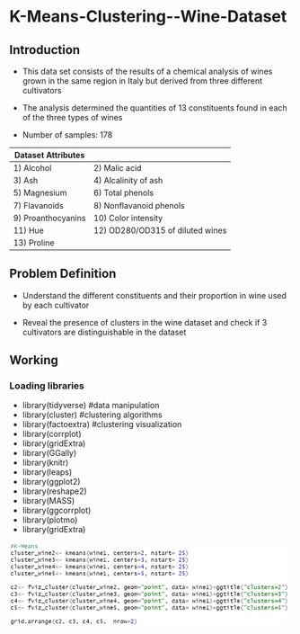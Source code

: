 # K-Means-Clustering--Wine-Dataset

## Introduction 

- This data set consists of the results of a chemical analysis of wines grown in the same region in Italy but derived from three different cultivators
  
- The analysis determined the quantities of 13 constituents found in each of the three types of wines
  
- Number of samples: 178

|Dataset Attributes||
|---|---|
|1) Alcohol |2) Malic acid|
|3) Ash |4) Alcalinity of ash|
|5) Magnesium |6) Total phenols|
|7) Flavanoids |8) Nonflavanoid phenols|
|9) Proanthocyanins |10) Color intensity|
|11) Hue |12) OD280/OD315 of diluted wines|
|13) Proline| |


## Problem Definition

- Understand the different constituents and their proportion in wine used by each cultivator

- Reveal the presence of clusters in the wine dataset and check if 3 cultivators are distinguishable in the dataset

## Working
### Loading libraries
- library(tidyverse) #data manipulation 
- library(cluster)  #clustering algorithms 
- library(factoextra) #clustering visualization
- library(corrplot)
- library(gridExtra)
- library(GGally)
- library(knitr)
- library(leaps)
- library(ggplot2)
- library(reshape2)
- library(MASS)
- library(ggcorrplot)
- library(plotmo)
- library(gridExtra)

![](https://github.com/mitaliwadher/K-Means-Clustering--Wine-Dataset/blob/main/assets/1.png)
